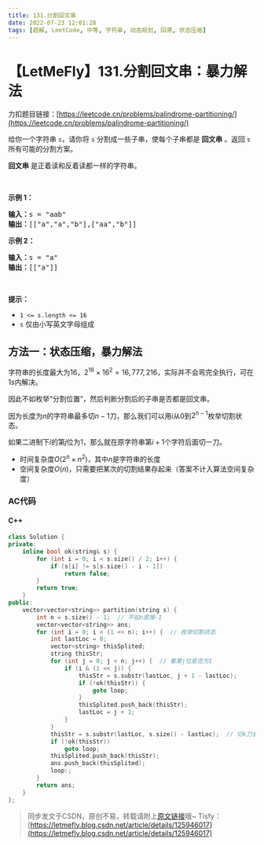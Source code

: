 ```yaml
---
title: 131.分割回文串
date: 2022-07-23 12:01:28
tags: [题解, LeetCode, 中等, 字符串, 动态规划, 回溯, 状态压缩]
---
```


# 【LetMeFly】131.分割回文串：暴力解法

力扣题目链接：[https://leetcode.cn/problems/palindrome-partitioning/](https://leetcode.cn/problems/palindrome-partitioning/)

<p>给你一个字符串 <code>s</code>，请你将<em> </em><code>s</code><em> </em>分割成一些子串，使每个子串都是 <strong>回文串</strong> 。返回 <code>s</code> 所有可能的分割方案。</p>

<p><strong>回文串</strong> 是正着读和反着读都一样的字符串。</p>

<p> </p>

<p><strong>示例 1：</strong></p>

<pre>
<strong>输入：</strong>s = "aab"
<strong>输出：</strong>[["a","a","b"],["aa","b"]]
</pre>

<p><strong>示例 2：</strong></p>

<pre>
<strong>输入：</strong>s = "a"
<strong>输出：</strong>[["a"]]
</pre>

<p> </p>

<p><strong>提示：</strong></p>

<ul>
	<li><code>1 <= s.length <= 16</code></li>
	<li><code>s</code> 仅由小写英文字母组成</li>
</ul>


    
## 方法一：状态压缩，暴力解法

字符串的长度最大为16，$2^{16}\times 16^2=16,777,216$，实际并不会弯完全执行，可在$1s$内解决。

因此不如枚举“分割位置”，然后判断分割后的子串是否都是回文串。

因为长度为$n$的字符串最多切$n-1$刀，那么我们可以用$i$从$0$到$2^{n-1}$枚举切割状态。

如果二进制下$i$的第$j$位为$1$，那么就在原字符串第$i+1$个字符后面切一刀。

+ 时间复杂度$O(2^n\times n^2)$，其中$n$是字符串的长度
+ 空间复杂度$O(n)$，只需要把某次的切割结果存起来（答案不计入算法空间复杂度）

### AC代码

#### C++

```cpp
class Solution {
private:
    inline bool ok(string& s) {
        for (int i = 0; i < s.size() / 2; i++) {
            if (s[i] != s[s.size() - i - 1])
                return false;
        }
        return true;
    }
public:
    vector<vector<string>> partition(string s) {
        int n = s.size() - 1;  // 不如n直接-1
        vector<vector<string>> ans;
        for (int i = 0; i < (1 << n); i++) {  // 枚举切割状态
            int lastLoc = 0;
            vector<string> thisSplited;
            string thisStr;
            for (int j = 0; j < n; j++) {  // 看第j位是否为1
                if (i & (1 << j)) {
                    thisStr = s.substr(lastLoc, j + 1 - lastLoc);
                    if (!ok(thisStr)) {
                        goto loop;
                    }
                    thisSplited.push_back(thisStr);
                    lastLoc = j + 1;
                }
            }
            thisStr = s.substr(lastLoc, s.size() - lastLoc);  // 切k刀会生成k+1个子串，记得把最后一个子串统计进来
            if (!ok(thisStr))
                goto loop;
            thisSplited.push_back(thisStr);
            ans.push_back(thisSplited);
            loop:;
        }
        return ans;
    }
};
```

> 同步发文于CSDN，原创不易，转载请附上[原文链接](https://leetcode.letmefly.xyz/2022/07/23/LeetCode%200131.%E5%88%86%E5%89%B2%E5%9B%9E%E6%96%87%E4%B8%B2/)哦~
> Tisfy：[https://letmefly.blog.csdn.net/article/details/125946017](https://letmefly.blog.csdn.net/article/details/125946017)
